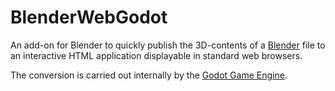 # BlenderWebGodot

An add-on for Blender to quickly publish the 3D-contents of a [Blender](https://www.blender.org/) file to an interactive HTML application displayable in standard web browsers.

The conversion is carried out internally by the [Godot Game Engine](https://godotengine.org/).
